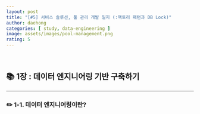 ```yaml
---
layout: post
title: "[#5] 서비스 솔루션, 풀 관리 개발 일지 (:팩토리 패턴과 DB Lock)"
author: daehong
categories: [ study, data-engineering ]
image: assets/images/pool-management.png
rating: 5
---
```


<br>

## 📚 1장 : 데이터 엔지니어링 기반 구축하기 ️
---

### ✏️ 1-1. 데이터 엔지니어링이란?
